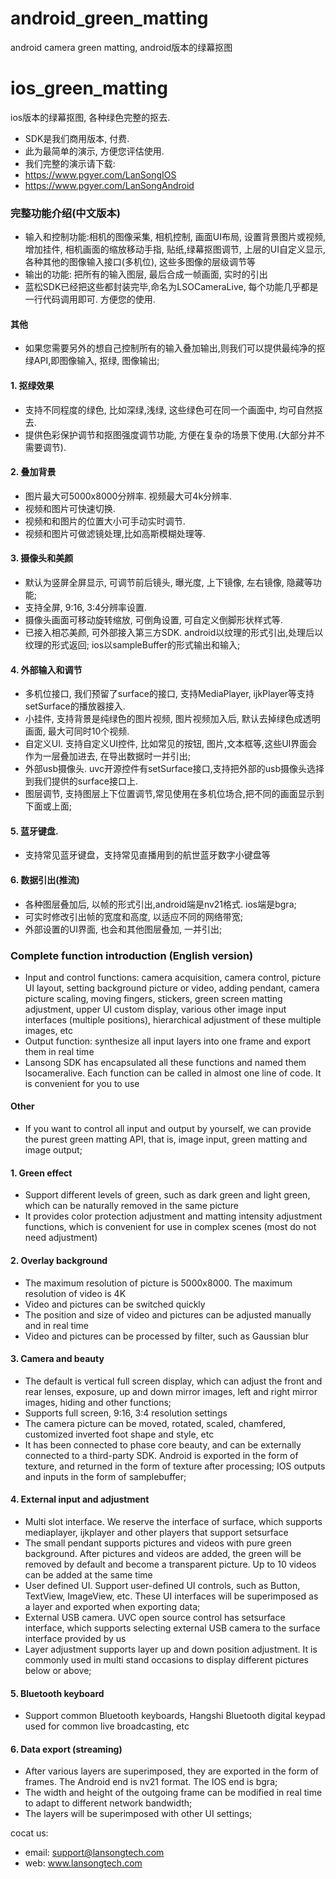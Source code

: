 # android_green_matting
android camera green matting, android版本的绿幕抠图
# ios_green_matting
ios版本的绿幕抠图, 各种绿色完整的抠去. 

- SDK是我们商用版本, 付费. 
- 此为最简单的演示, 方便您评估使用.
- 我们完整的演示请下载:
- https://www.pgyer.com/LanSongIOS
- https://www.pgyer.com/LanSongAndroid




### 完整功能介绍(中文版本)
- 输入和控制功能:相机的图像采集, 相机控制, 画面UI布局, 设置背景图片或视频, 增加挂件, 相机画面的缩放移动手指, 贴纸,绿幕抠图调节, 上层的UI自定义显示, 各种其他的图像输入接口(多机位), 这些多图像的层级调节等
- 输出的功能: 把所有的输入图层, 最后合成一帧画面, 实时的引出
- 蓝松SDK已经把这些都封装完毕,命名为LSOCameraLive, 每个功能几乎都是一行代码调用即可. 方便您的使用.

####  其他 
- 如果您需要另外的想自己控制所有的输入叠加输出,则我们可以提供最纯净的抠绿API,即图像输入, 抠绿, 图像输出;

#### 1. 抠绿效果
- 支持不同程度的绿色, 比如深绿,浅绿, 这些绿色可在同一个画面中, 均可自然抠去. 
- 提供色彩保护调节和抠图强度调节功能, 方便在复杂的场景下使用.(大部分并不需要调节).

#### 2. 叠加背景
- 图片最大可5000x8000分辨率. 视频最大可4k分辨率.
- 视频和图片可快速切换. 
- 视频和和图片的位置大小可手动实时调节.
- 视频和图片可做滤镜处理,比如高斯模糊处理等.
 
 #### 3. 摄像头和美颜
- 默认为竖屏全屏显示, 可调节前后镜头, 曝光度, 上下镜像, 左右镜像, 隐藏等功能;
- 支持全屏, 9:16, 3:4分辨率设置. 
- 摄像头画面可移动旋转缩放, 可倒角设置, 可自定义倒脚形状样式等.
- 已接入相芯美颜, 可外部接入第三方SDK. android以纹理的形式引出,处理后以纹理的形式返回; ios以sampleBuffer的形式输出和输入;
    
#### 4. 外部输入和调节
- 多机位接口, 我们预留了surface的接口, 支持MediaPlayer, ijkPlayer等支持setSurface的播放器接入.
- 小挂件, 支持背景是纯绿色的图片视频, 图片视频加入后, 默认去掉绿色成透明画面, 最大可同时10个视频.
- 自定义UI. 支持自定义UI控件, 比如常见的按钮, 图片,文本框等,这些UI界面会作为一层叠加进去, 在导出数据时一并引出; 
- 外部usb摄像头. uvc开源控件有setSurface接口,支持把外部的usb摄像头选择到我们提供的surface接口上.
- 图层调节, 支持图层上下位置调节,常见使用在多机位场合,把不同的画面显示到下面或上面;
    
#### 5. 蓝牙键盘. 
- 支持常见蓝牙键盘，支持常见直播用到的航世蓝牙数字小键盘等
 		
#### 6. 数据引出(推流)
- 各种图层叠加后, 以帧的形式引出,android端是nv21格式. ios端是bgra; 
- 可实时修改引出帧的宽度和高度, 以适应不同的网络带宽;
- 外部设置的UI界面, 也会和其他图层叠加, 一并引出;


### Complete function introduction (English version)
- Input and control functions: camera acquisition, camera control, picture UI layout, setting background picture or video, adding pendant, camera picture scaling, moving fingers, stickers, green screen matting adjustment, upper UI custom display, various other image input interfaces (multiple positions), hierarchical adjustment of these multiple images, etc
- Output function: synthesize all input layers into one frame and export them in real time
- Lansong SDK has encapsulated all these functions and named them lsocameralive. Each function can be called in almost one line of code. It is convenient for you to use
#### Other
- If you want to control all input and output by yourself, we can provide the purest green matting API, that is, image input, green matting and image output;

#### 1. Green effect
- Support different levels of green, such as dark green and light green, which can be naturally removed in the same picture
- It provides color protection adjustment and matting intensity adjustment functions, which is convenient for use in complex scenes (most do not need adjustment)
#### 2. Overlay background
- The maximum resolution of picture is 5000x8000. The maximum resolution of video is 4K
- Video and pictures can be switched quickly
- The position and size of video and pictures can be adjusted manually and in real time
- Video and pictures can be processed by filter, such as Gaussian blur
#### 3. Camera and beauty
- The default is vertical full screen display, which can adjust the front and rear lenses, exposure, up and down mirror images, left and right mirror images, hiding and other functions;
- Supports full screen, 9:16, 3:4 resolution settings
- The camera picture can be moved, rotated, scaled, chamfered, customized inverted foot shape and style, etc
- It has been connected to phase core beauty, and can be externally connected to a third-party SDK. Android is exported in the form of texture, and returned in the form of texture after processing; IOS outputs and inputs in the form of samplebuffer;
#### 4. External input and adjustment
- Multi slot interface. We reserve the interface of surface, which supports mediaplayer, ijkplayer and other players that support setsurface
- The small pendant supports pictures and videos with pure green background. After pictures and videos are added, the green will be removed by default and become a transparent picture. Up to 10 videos can be added at the same time
- User defined UI. Support user-defined UI controls, such as Button, TextView, ImageView, etc. These UI interfaces will be superimposed as a layer and exported when exporting data;
- External USB camera. UVC open source control has setsurface interface, which supports selecting external USB camera to the surface interface provided by us
- Layer adjustment supports layer up and down position adjustment. It is commonly used in multi stand occasions to display different pictures below or above;
#### 5. Bluetooth keyboard
- Support common Bluetooth keyboards, Hangshi Bluetooth digital keypad used for common live broadcasting, etc
#### 6. Data export (streaming)
- After various layers are superimposed, they are exported in the form of frames. The Android end is nv21 format. The IOS end is bgra;
- The width and height of the outgoing frame can be modified in real time to adapt to different network bandwidth;
- The layers will be superimposed with other UI settings;

cocat us:
- email: support@lansongtech.com
- web: www.lansongtech.com